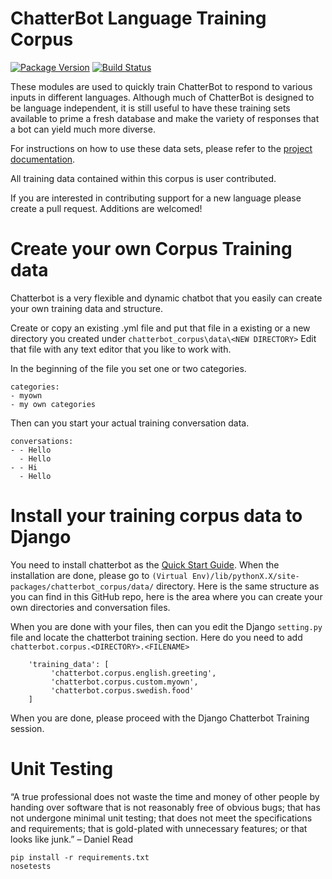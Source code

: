 # ChatterBot Language Training Corpus

[![Package Version](https://img.shields.io/pypi/v/chatterbot-corpus.svg)](https://pypi.python.org/pypi/chatterbot-corpus/)
[![Build Status](https://travis-ci.org/gunthercox/chatterbot-corpus.svg?branch=master)](https://travis-ci.org/gunthercox/chatterbot-corpus)

These modules are used to quickly train ChatterBot to respond to various inputs in different languages.
Although much of ChatterBot is designed to be language independent, it is still useful to have these
training sets available to prime a fresh database and make the variety of responses that a bot can yield
much more diverse.

For instructions on how to use these data sets, please refer to the [project documentation](http://chatterbot.readthedocs.io/en/latest/training.html#training-with-corpus-data).

All training data contained within this corpus is user contributed.

If you are interested in contributing support for a new language please create a pull request. Additions are welcomed!

# Create your own Corpus Training data

Chatterbot is a very flexible and dynamic chatbot that you easily can create your own training data and structure.

Create or copy an existing .yml file and put that file in a existing or a new directory you created under `chatterbot_corpus\data\<NEW DIRECTORY>`
Edit that file with any text editor that you like to work with.

In the beginning of the file you set one or two categories.
```
categories:
- myown
- my own categories
````

Then can you start your actual training conversation data.

```
conversations:
- - Hello
  - Hello
- - Hi
  - Hello
```

# Install your training corpus data to Django
You need to install chatterbot as the [Quick Start Guide](http://chatterbot.readthedocs.io/en/stable/quickstart.html).
When the installation are done, please go to `(Virtual Env)/lib/pythonX.X/site-packages/chatterbot_corpus/data/` directory.
Here is the same structure as you can find in this GitHub repo, here is the area where you can create your own directories and conversation files.

When you are done with your files, then can you edit the Django `setting.py` file and locate the chatterbot training section. 
Here do you need to add `chatterbot.corpus.<DIRECTORY>.<FILENAME>`

```
    'training_data': [
         'chatterbot.corpus.english.greeting',
         'chatterbot.corpus.custom.myown',
         'chatterbot.corpus.swedish.food'
    ]
```

When you are done, please proceed with the Django Chatterbot Training session. 

# Unit Testing

“A true professional does not waste the time and money of other people by handing over software that is not reasonably free of obvious bugs; that has not undergone minimal unit testing; that does not meet the specifications and requirements; that is gold-plated with unnecessary features; or that looks like junk.” – Daniel Read

```
pip install -r requirements.txt
nosetests
```
